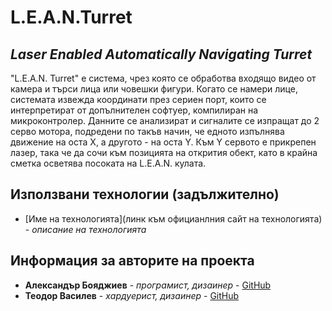 # **L.E.A.N.Turret**
## *Laser Enabled Automatically Navigating Turret*




"L.E.A.N. Turret" е система, чрез която се обработва входящо видео от камера и търси лица или човешки фигури. Когато се намери лице, системата извежда координати през 
сериен порт, които се интерпретират от допълнителен софтуер, компилиран на микроконтролер. Данните се анализират и сигналите се изпращат до 2 серво мотора, подредени 
по такъв начин, че едното изпълнява движение на оста Х, а другото - на оста Y. Към Y сервото е прикрепен лазер, така че да сочи към позицията на открития обект, като в 
крайна сметка осветява посоката на L.E.A.N. кулата.






## Използвани технологии (задължително)

* [Име на технологията](линк към официанлния сайт на технологията) - *описание на технологията*

## Информация за авторите на проекта

* **Александър Бояджиев** - *програмист, дизаинер* - [GitHub](https://github.com/AHumbeBarcode)
* **Теодор Василев** - *хардуерист, дизаинер* - [GitHub](https://github.com/AHumbeBarcode)
















